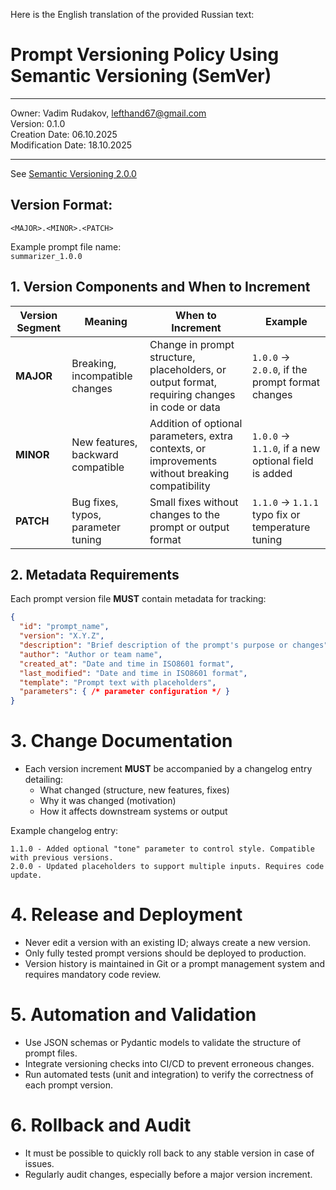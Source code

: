 Here is the English translation of the provided Russian text:

### 

# Prompt Versioning Policy Using Semantic Versioning (SemVer)

-----

Owner: Vadim Rudakov, lefthand67@gmail.com  
Version: 0.1.0  
Creation Date: 06.10.2025  
Modification Date: 18.10.2025

-----

See [Semantic Versioning 2.0.0](https://semver.org/)

## Version Format:

`<MAJOR>.<MINOR>.<PATCH>`

Example prompt file name:  
`summarizer_1.0.0`

## 1\. Version Components and When to Increment

| Version Segment | Meaning | When to Increment | Example |
|---|---|---|---|
| **MAJOR** | Breaking, incompatible changes | Change in prompt structure, placeholders, or output format, requiring changes in code or data | `1.0.0` → `2.0.0`, if the prompt format changes |
| **MINOR** | New features, backward compatible | Addition of optional parameters, extra contexts, or improvements without breaking compatibility | `1.0.0` → `1.1.0`, if a new optional field is added |
| **PATCH** | Bug fixes, typos, parameter tuning | Small fixes without changes to the prompt or output format | `1.1.0` → `1.1.1` typo fix or temperature tuning |

## 2\. Metadata Requirements

Each prompt version file **MUST** contain metadata for tracking:

```json
{
  "id": "prompt_name",
  "version": "X.Y.Z",
  "description": "Brief description of the prompt's purpose or changes",
  "author": "Author or team name",
  "created_at": "Date and time in ISO8601 format",
  "last_modified": "Date and time in ISO8601 format",
  "template": "Prompt text with placeholders",
  "parameters": { /* parameter configuration */ }
}
```

# 3\. Change Documentation

  - Each version increment **MUST** be accompanied by a changelog entry detailing:
      - What changed (structure, new features, fixes)
      - Why it was changed (motivation)
      - How it affects downstream systems or output

Example changelog entry:

```
1.1.0 - Added optional "tone" parameter to control style. Compatible with previous versions.
2.0.0 - Updated placeholders to support multiple inputs. Requires code update.
```

# 4\. Release and Deployment

  - Never edit a version with an existing ID; always create a new version.
  - Only fully tested prompt versions should be deployed to production.
  - Version history is maintained in Git or a prompt management system and requires mandatory code review.

# 5\. Automation and Validation

  - Use JSON schemas or Pydantic models to validate the structure of prompt files.
  - Integrate versioning checks into CI/CD to prevent erroneous changes.
  - Run automated tests (unit and integration) to verify the correctness of each prompt version.

# 6\. Rollback and Audit

  - It must be possible to quickly roll back to any stable version in case of issues.
  - Regularly audit changes, especially before a major version increment.
